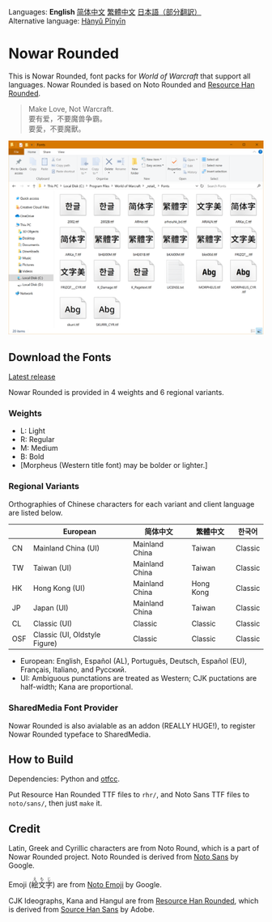 Languages: **English** [简体中文](README-Hans.md) [繁體中文](README-Hant.md) [日本語（部分翻訳）](README-ja.md)
<br>
Alternative language: [Hànyǔ Pīnyīn](README-Pinyin.md)

# Nowar Rounded

This is Nowar Rounded, font packs for _World of Warcraft_ that support all languages. Nowar Rounded is based on Noto Rounded and [Resource Han Rounded](https://github.com/CyanoHao/Resource-Han-Rounded).

> Make Love, Not Warcraft.<br>
> 要有爱，不要魔兽争霸。<br>
> 要愛，不要魔獸。

![Preview](preview.png)

## Download the Fonts

[Latest release](https://github.com/CyanoHao/Nowar-Rounded/releases)

Nowar Rounded is provided in 4 weights and 6 regional variants.

### Weights

* L: Light
* R: Regular
* M: Medium
* B: Bold
* [Morpheus (Western title font) may be bolder or lighter.]

### Regional Variants

Orthographies of Chinese characters for each variant and client language are listed below.

|     | European                      | 简体中文       | 繁體中文  | 한국어  |
| --- | ----------------------------- | -------------- | --------- | ------- |
| CN  | Mainland China (UI)           | Mainland China | Taiwan    | Classic |
| TW  | Taiwan (UI)                   | Mainland China | Taiwan    | Classic |
| HK  | Hong Kong (UI)                | Mainland China | Hong Kong | Classic |
| JP  | Japan (UI)                    | Mainland China | Taiwan    | Classic |
| CL  | Classic (UI)                  | Classic        | Classic   | Classic |
| OSF | Classic (UI, Oldstyle Figure) | Classic        | Classic   | Classic |

* European: English, Español (AL), Português, Deutsch, Español (EU), Français, Italiano, and Русский.
* UI: Ambiguous punctations are treated as Western; CJK puctations are half-width; Kana are proportional.

### SharedMedia Font Provider

Nowar Rounded is also avialable as an addon (REALLY HUGE!), to register Nowar Rounded typeface to SharedMedia.

## How to Build

Dependencies: Python and [otfcc](https://github.com/caryll/otfcc).

Put Resource Han Rounded TTF files to `rhr/`, and Noto Sans TTF files to `noto/sans/`, then just `make` it.

## Credit

Latin, Greek and Cyrillic characters are from Noto Round, which is a part of Nowar Rounded project. Noto Rounded is derived from [Noto Sans](https://github.com/googlei18n/noto-fonts) by Google.

Emoji (<ruby>絵文字<rt>えもじ</rt></ruby>) are from [Noto Emoji](https://github.com/googlei18n/noto-emoji) by Google.

CJK Ideographs, Kana and Hangul are from [Resource Han Rounded](https://github.com/CyanoHao/Resource-Han-Rounded), which is derived from [Source Han Sans](https://github.com/adobe-fonts/source-han-sans) by Adobe.
